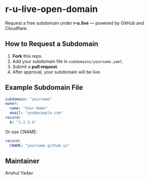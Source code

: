 # r-u-live-open-domain

Request a free subdomain under **r-u.live** — powered by GitHub and Cloudflare.

## How to Request a Subdomain

1. **Fork** this repo.
2. Add your subdomain file in `subdomains/yourname.yaml`.
3. Submit a **pull request**.
4. After approval, your subdomain will be live.

## Example Subdomain File

```yaml
subdomain: "yourname"
owner:
  name: "Your Name"
  email: "you@example.com"
record:
  A: "1.2.3.4"
```

Or use CNAME:

```yaml
record:
  CNAME: "yourname.github.io"
```

## Maintainer

Anshul Yadav
